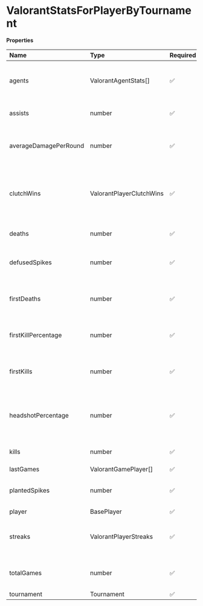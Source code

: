 # ValorantStatsForPlayerByTournament

**Properties**

| Name                  | Type                     | Required | Description                                               |
| :-------------------- | :----------------------- | :------- | :-------------------------------------------------------- |
| agents                | ValorantAgentStats[]     | ✅       | Agents picks, wins, and losses stats for this map         |
| assists               | number                   | ✅       | Number of player's assists                                |
| averageDamagePerRound | number                   | ✅       | Average damage per round (ADR) of the player              |
| clutchWins            | ValorantPlayerClutchWins | ✅       | Round wins when the player was the last team member alive |
| deaths                | number                   | ✅       | Number of player's death                                  |
| defusedSpikes         | number                   | ✅       | Number of spikes defused by the player                    |
| firstDeaths           | number                   | ✅       | Number of rounds where the player died first              |
| firstKillPercentage   | number                   | ✅       | First kill percentage of the player                       |
| firstKills            | number                   | ✅       | Number of rounds where the player did the first kill      |
| headshotPercentage    | number                   | ✅       | Percentage of headshots within the player's shots         |
| kills                 | number                   | ✅       | Number of player's kills                                  |
| lastGames             | ValorantGamePlayer[]     | ✅       |                                                           |
| plantedSpikes         | number                   | ✅       | Number of spikes planted by the player                    |
| player                | BasePlayer               | ✅       |                                                           |
| streaks               | ValorantPlayerStreaks    | ✅       | Streaks done by the player (in a given round)             |
| totalGames            | number                   | ✅       | Amount of games played by the player                      |
| tournament            | Tournament               | ✅       |                                                           |

<!-- This file was generated by liblab | https://liblab.com/ -->
